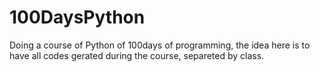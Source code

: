 # 100DaysPython

Doing a course of Python of 100days of programming, the idea here is to have all codes gerated during the course, separeted by class.
